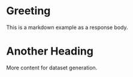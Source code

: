 # Greeting

This is a markdown example as a response body.

# Another Heading

More content for dataset generation.
